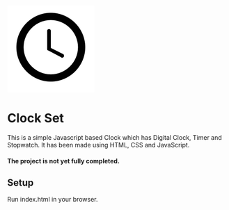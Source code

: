 ![Clock](https://raw.githubusercontent.com/satvikkaurav/NoobCC-Projects/main/Week-00-Clock/assets/icon.ico?raw=true)
# Clock Set
This is a simple Javascript based Clock which has Digital Clock, Timer and Stopwatch. It has been made using HTML, CSS and JavaScript. 
#### The project is not yet fully completed.
## Setup
Run index.html in your browser.
